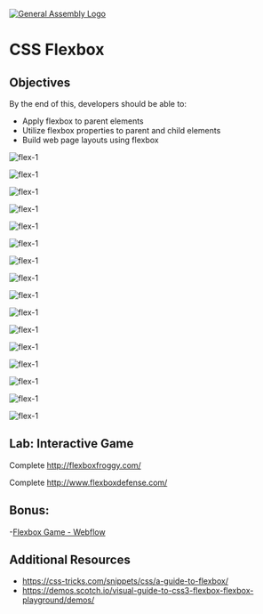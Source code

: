 [![General Assembly Logo](https://camo.githubusercontent.com/1a91b05b8f4d44b5bbfb83abac2b0996d8e26c92/687474703a2f2f692e696d6775722e636f6d2f6b6538555354712e706e67)](https://generalassemb.ly/education/web-development-immersive)

# CSS Flexbox

## Objectives

By the end of this, developers should be able to:

- Apply flexbox to parent elements
- Utilize flexbox properties to parent and child elements
- Build web page layouts using flexbox

![flex-1](slides/flex-1.png)

![flex-1](slides/flex-2.png)

![flex-1](slides/flex-2a.png)

![flex-1](slides/flex-2b.png)

![flex-1](slides/flex-3.png)

![flex-1](slides/flex-3a.png)

![flex-1](slides/flex-4.png)

![flex-1](slides/flex-4a.png)

![flex-1](slides/flex-5.png)

![flex-1](slides/flex-5a.png)

![flex-1](slides/flex-5b.png)

![flex-1](slides/flex-5c.png)

![flex-1](slides/flex-6.png)

![flex-1](slides/flex-6a.png)

![flex-1](slides/flex-6b.png)

![flex-1](slides/flex-6c.png)

## Lab:  Interactive Game

Complete http://flexboxfroggy.com/

Complete http://www.flexboxdefense.com/

## Bonus:

-[Flexbox Game - Webflow](https://preview.webflow.com/preview/flexbox-game?preview=d1a26b027c4803817087a91c651e321f&m=1)


## Additional Resources

- https://css-tricks.com/snippets/css/a-guide-to-flexbox/
- https://demos.scotch.io/visual-guide-to-css3-flexbox-flexbox-playground/demos/
